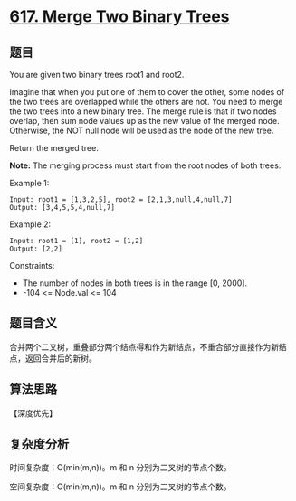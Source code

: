 # [617. Merge Two Binary Trees](https://leetcode.com/problems/merge-two-binary-trees/)

## 题目

You are given two binary trees root1 and root2.

Imagine that when you put one of them to cover the other, 
some nodes of the two trees are overlapped while the others are not. 
You need to merge the two trees into a new binary tree. 
The merge rule is that if two nodes overlap, then sum node values up as the new value of the merged node. 
Otherwise, the NOT null node will be used as the node of the new tree.

Return the merged tree.

**Note:** The merging process must start from the root nodes of both trees.

Example 1:
```
Input: root1 = [1,3,2,5], root2 = [2,1,3,null,4,null,7]
Output: [3,4,5,5,4,null,7]
```

Example 2:
```
Input: root1 = [1], root2 = [1,2]
Output: [2,2]
```

Constraints:
- The number of nodes in both trees is in the range [0, 2000].
- -104 <= Node.val <= 104

## 题目含义

合并两个二叉树，重叠部分两个结点得和作为新结点，不重合部分直接作为新结点，返回合并后的新树。

## 算法思路

【深度优先】

## 复杂度分析

时间复杂度：O(min(m,n))。m 和 n 分别为二叉树的节点个数。

空间复杂度：O(min(m,n))。m 和 n 分别为二叉树的节点个数。
